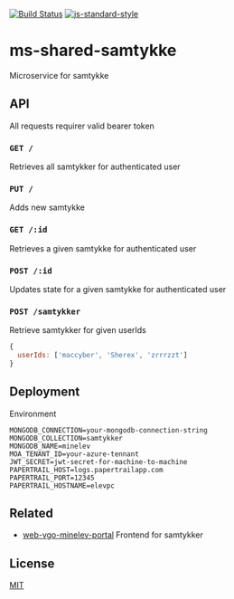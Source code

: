 [![Build Status](https://travis-ci.com/vtfk/ms-shared-samtykke.svg?branch=master)](https://travis-ci.com/vtfk/ms-shared-samtykke)
[![js-standard-style](https://img.shields.io/badge/code%20style-standard-brightgreen.svg?style=flat)](https://github.com/feross/standard)

# ms-shared-samtykke

Microservice for samtykke

## API

All requests requirer valid bearer token

### ```GET /```

Retrieves all samtykker for authenticated user

### ```PUT /```

Adds new samtykke

### ```GET /:id```

Retrieves a given samtykke for authenticated user

### ```POST /:id```

Updates state for a given samtykke for authenticated user

### ```POST /samtykker```

Retrieve samtykker for given userIds

```JavaScript
{
  userIds: ['maccyber', 'Sherex', 'zrrrzzt']
}
```

## Deployment

Environment

```
MONGODB_CONNECTION=your-mongodb-connection-string
MONGODB_COLLECTION=samtykker
MONGODB_NAME=minelev
MOA_TENANT_ID=your-azure-tennant
JWT_SECRET=jwt-secret-for-machine-to-machine
PAPERTRAIL_HOST=logs.papertrailapp.com
PAPERTRAIL_PORT=12345
PAPERTRAIL_HOSTNAME=elevpc
```

## Related

- [web-vgo-minelev-portal](https://github.com/vtfk/web-vgo-minelev-portal) Frontend for samtykker

## License

[MIT](LICENSE)